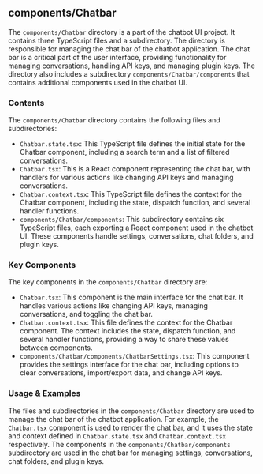 
## components/Chatbar

The `components/Chatbar` directory is a part of the chatbot UI project. It contains three TypeScript files and a subdirectory. The directory is responsible for managing the chat bar of the chatbot application. The chat bar is a critical part of the user interface, providing functionality for managing conversations, handling API keys, and managing plugin keys. The directory also includes a subdirectory `components/Chatbar/components` that contains additional components used in the chatbot UI.

### Contents

The `components/Chatbar` directory contains the following files and subdirectories:

- `Chatbar.state.tsx`: This TypeScript file defines the initial state for the Chatbar component, including a search term and a list of filtered conversations.
- `Chatbar.tsx`: This is a React component representing the chat bar, with handlers for various actions like changing API keys and managing conversations.
- `Chatbar.context.tsx`: This TypeScript file defines the context for the Chatbar component, including the state, dispatch function, and several handler functions.
- `components/Chatbar/components`: This subdirectory contains six TypeScript files, each exporting a React component used in the chatbot UI. These components handle settings, conversations, chat folders, and plugin keys.

### Key Components

The key components in the `components/Chatbar` directory are:

- `Chatbar.tsx`: This component is the main interface for the chat bar. It handles various actions like changing API keys, managing conversations, and toggling the chat bar.
- `Chatbar.context.tsx`: This file defines the context for the Chatbar component. The context includes the state, dispatch function, and several handler functions, providing a way to share these values between components.
- `components/Chatbar/components/ChatbarSettings.tsx`: This component provides the settings interface for the chat bar, including options to clear conversations, import/export data, and change API keys.

### Usage & Examples

The files and subdirectories in the `components/Chatbar` directory are used to manage the chat bar of the chatbot application. For example, the `Chatbar.tsx` component is used to render the chat bar, and it uses the state and context defined in `Chatbar.state.tsx` and `Chatbar.context.tsx` respectively. The components in the `components/Chatbar/components` subdirectory are used in the chat bar for managing settings, conversations, chat folders, and plugin keys.
